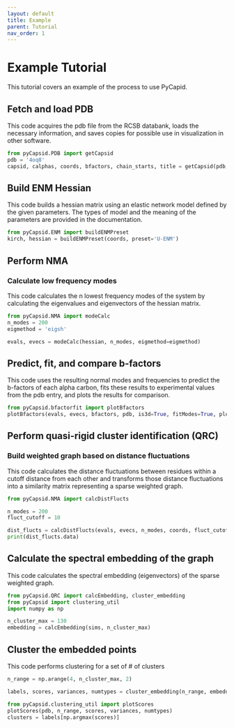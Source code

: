 ```yaml
---
layout: default
title: Example 
parent: Tutorial
nav_order: 1
---
```


# Example Tutorial
This tutorial covers an example of the process to use PyCapid.


## Fetch and load PDB
This code acquires the pdb file from the RCSB databank, loads the necessary information, and saves copies for possible use in visualization in other software.

```python
from pyCapsid.PDB import getCapsid
pdb = '4oq8'
capsid, calphas, coords, bfactors, chain_starts, title = getCapsid(pdb, save=True)

```

## Build ENM Hessian
This code builds a hessian matrix using an elastic network model defined by the given parameters. The types of model and the meaning of the parameters are provided in the documentation.

```python
from pyCapsid.ENM import buildENMPreset
kirch, hessian = buildENMPreset(coords, preset='U-ENM')
```

## Perform NMA
### Calculate low frequency modes
This code calculates the n lowest frequency modes of the system by calculating the eigenvalues and eigenvectors of the hessian matrix.

```python
from pyCapsid.NMA import modeCalc
n_modes = 200
eigmethod = 'eigsh'

evals, evecs = modeCalc(hessian, n_modes, eigmethod=eigmethod)
```

## Predict, fit, and compare b-factors
This code uses the resulting normal modes and frequencies to predict the b-factors of each alpha carbon, fits these results to experimental values from the pdb entry, and plots the results for comparison.

```python
from pyCapsid.bfactorfit import plotBfactors
plotBfactors(evals, evecs, bfactors, pdb, is3d=True, fitModes=True, plotModes=True, forceIc
```

## Perform quasi-rigid cluster identification (QRC)
### Build weighted graph based on distance fluctuations
This code calculates the distance fluctuations between residues within a cutoff distance from each other and transforms those distance fluctuations into a similarity matrix representing a sparse weighted graph.

```python
from pyCapsid.NMA import calcDistFlucts

n_modes = 200
fluct_cutoff = 10

dist_flucts = calcDistFlucts(evals, evecs, n_modes, coords, fluct_cutoff, is3d=True)
print(dist_flucts.data)
```

## Calculate the spectral embedding of the graph
This code calculates the spectral embedding (eigenvectors) of the sparse weighted graph.

```python
from pyCapsid.QRC import calcEmbedding, cluster_embedding
from pyCapsid import clustering_util
import numpy as np

n_cluster_max = 130
embedding = calcEmbedding(sims, n_cluster_max)
```

## Cluster the embedded points
This code performs clustering for a set of # of clusters

```python
n_range = np.arange(4, n_cluster_max, 2)

labels, scores, variances, numtypes = cluster_embedding(n_range, embedding, method='discretize')
```


```python
from pyCapsid.clustering_util import plotScores
plotScores(pdb, n_range, scores, variances, numtypes)
clusters = labels[np.argmax(scores)]
```




